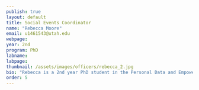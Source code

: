 ```yaml
---
publish: true
layout: default
title: Social Events Coordinator
name: "Rebecca Moore"
email: u1461543@utah.edu
webpage: 
year: 2nd
program: PhD 
labname: 
labpage:
thumbnail: /assets/images/officers/rebecca_2.jpg
bio: "Rebecca is a 2nd year PhD student in the Personal Data and Empowerment Lab under Prof. Jason Wiese. Her research centers around accessible technology for persons with disabilities. Outside of work, she enjoys crocheting, walking her dogs and hiking in millcreek canyon"
order: 5
---
```


